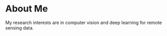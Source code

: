 # About Me
My research interests are in computer vision and deep learning for remote sensing data.

